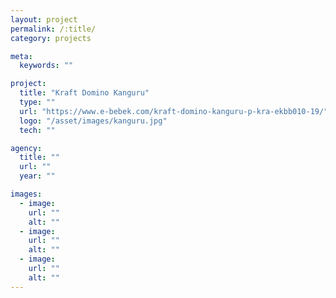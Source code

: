 ```yaml
---
layout: project
permalink: /:title/
category: projects

meta:
  keywords: ""

project:
  title: "Kraft Domino Kanguru"
  type: ""
  url: "https://www.e-bebek.com/kraft-domino-kanguru-p-kra-ekbb010-19/"
  logo: "/asset/images/kanguru.jpg"
  tech: ""

agency:
  title: ""
  url: ""
  year: ""

images:
  - image:
    url: ""
    alt: ""
  - image:
    url: ""
    alt: ""
  - image:
    url: ""
    alt: ""
---
```

<p></p>
